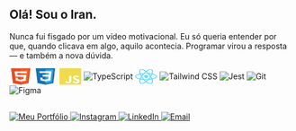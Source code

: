 ## Olá! Sou o Iran.

Nunca fui fisgado por um vídeo motivacional. Eu só queria entender por que, quando clicava em algo, aquilo acontecia. Programar virou a resposta — e também a nova dúvida.

<div style="display: inline-block;">
  <img align="center" alt="HTML5" height="30" width="40" src="https://raw.githubusercontent.com/devicons/devicon/master/icons/html5/html5-original.svg" />
  <img align="center" alt="CSS3" height="30" width="40" src="https://raw.githubusercontent.com/devicons/devicon/master/icons/css3/css3-original.svg" />
  <img align="center" alt="JavaScript" height="30" width="40" src="https://raw.githubusercontent.com/devicons/devicon/master/icons/javascript/javascript-plain.svg" />
  <img align="center" alt="TypeScript" height="30" width="40" src="https://cdn.worldvectorlogo.com/logos/typescript.svg" />
  <img align="center" alt="React" height="30" width="40" src="https://raw.githubusercontent.com/devicons/devicon/master/icons/react/react-original.svg" />
  <img align="center" alt="Tailwind CSS" height="30" width="40" src="https://cdn.worldvectorlogo.com/logos/tailwind-css-2.svg" />
  <img align="center" alt="Jest" height="30" width="40" src="https://icon.icepanel.io/Technology/svg/Jest.svg" />
  <img align="center" alt="Git" height="30" width="40" src="https://cdn.worldvectorlogo.com/logos/git-icon.svg" />
  <img align="center" alt="Figma" height="30" width="40" src="https://cdn.worldvectorlogo.com/logos/figma-icon.svg" />
</div>

##

<div>
  <a href="https://iranmota.com.br" target="_blank" rel="noopener noreferrer">
    <img src="https://img.shields.io/website?label=iranmota.com.br&style=for-the-badge&url=https://iranmota.com.br" alt="Meu Portfólio" />
  </a>
  <a href="https://www.instagram.com/iranmotaa/" target="_blank" rel="noopener noreferrer">
    <img src="https://img.shields.io/badge/-Instagram-%23E4405F?style=for-the-badge&logo=instagram&logoColor=white" alt="Instagram" />
  </a>
  <a href="https://www.linkedin.com/in/iranmota" target="_blank" rel="noopener noreferrer">
    <img src="https://img.shields.io/badge/-LinkedIn-%230077B5?style=for-the-badge&logo=linkedin&logoColor=white" alt="LinkedIn" />
  </a> 
  <a href="mailto:iranmota06@gmail.com">
    <img src="https://img.shields.io/badge/-Gmail-%23333?style=for-the-badge&logo=gmail&logoColor=white" alt="Email" />
  </a>
</div>
